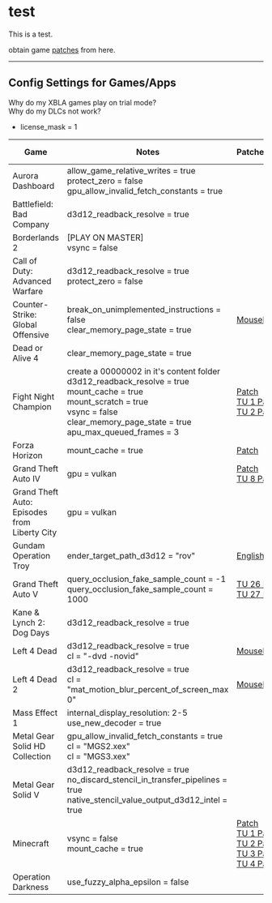 # test

This is a test.

obtain game [patches](https://github.com/xenia-canary/game-patches/releases/latest/download/game-patches.zip) from here.

---

## Config Settings for Games/Apps

Why do my XBLA games play on trial mode?</br>
Why do my DLCs not work?
- license_mask = 1

| Game | Notes | Patches/Plugins | Recommended TUs | Netplay Compatibility
|---|---|---|---|---|
| Aurora Dashboard | allow_game_relative_writes = true</br>protect_zero = false</br>gpu_allow_invalid_fetch_constants = true | | | No
| Battlefield: Bad Company | d3d12_readback_resolve = true | | Base | No
| Borderlands 2 | [PLAY ON MASTER]<br>vsync = false | | Base | [Yes](https://github.com/AdrianCassar/xenia-canary/tree/netplay_canary_experimental_readme?tab=readme-ov-file#netplay-fork)
| Call of Duty: Advanced Warfare | d3d12_readback_resolve = true</br>protect_zero = false | | TU 17 | [Yes](https://github.com/AdrianCassar/xenia-canary/tree/netplay_canary_experimental_readme?tab=readme-ov-file#netplay-fork)
| Counter-Strike: Global Offensive | break_on_unimplemented_instructions = false</br>clear_memory_page_state = true | [Mousehook](https://github.com/marinesciencedude/xenia-canary-mousehook) | Base | [Yes](https://github.com/AdrianCassar/xenia-canary/tree/netplay_canary_experimental_readme?tab=readme-ov-file#netplay-fork)
| Dead or Alive 4 | clear_memory_page_state = true | | Base | [Yes](https://github.com/AdrianCassar/xenia-canary/tree/netplay_canary_experimental_readme?tab=readme-ov-file#netplay-fork)
| Fight Night Champion | create a 00000002 in it's content folder<br>d3d12_readback_resolve = true<br>mount_cache = true<br>mount_scratch = true<br>vsync = false<br>clear_memory_page_state = true<br>apu_max_queued_frames = 3 | [Patch](https://github.com/xenia-canary/game-patches/blob/main/patches/45410915%20-%20Fight%20Night%20Champion%20(TU0).patch.toml)<br>[TU 1 Patch](https://github.com/xenia-canary/game-patches/blob/main/patches/45410915%20-%20Fight%20Night%20Champion%20(TU1).patch.toml)<br>[TU 2 Patch](https://github.com/xenia-canary/game-patches/blob/main/patches/45410915%20-%20Fight%20Night%20Champion%20(TU2).patch.toml) | Base | No
| Forza Horizon | mount_cache = true | [Patch](https://github.com/xenia-canary/game-patches/blob/main/patches/4D5309C9%20-%20Forza%20Horizon.patch.toml) | Base | No
| Grand Theft Auto IV | gpu = vulkan | [Patch](https://github.com/xenia-canary/game-patches/blob/main/patches/545407F2%20-%20Grand%20Theft%20Auto%20IV.patch.toml)<br>[TU 8 Patch](https://github.com/xenia-canary/game-patches/blob/main/patches/545407F2%20-%20Grand%20Theft%20Auto%20IV%20(TU8).patch.toml) | TU 8 | No
| Grand Theft Auto: Episodes from Liberty City | gpu = vulkan | | Base | No
| Gundam Operation Troy | ender_target_path_d3d12 = "rov" | [English Patch](https://github.com/Eight-Mansions/MSGOT/releases) | TU 1 | [Yes](https://github.com/AdrianCassar/xenia-canary/tree/netplay_canary_experimental_readme?tab=readme-ov-file#netplay-fork)
| Grand Theft Auto V | query_occlusion_fake_sample_count = -1<br>query_occlusion_fake_sample_count = 1000 | [TU 26 Patch](https://github.com/xenia-canary/game-patches/blob/main/patches/545408A7%20-%20Grand%20Theft%20Auto%20V%20(TU26).patch.toml)<br>[TU 27 Patch](https://github.com/xenia-canary/game-patches/blob/main/patches/545408A7%20-%20Grand%20Theft%20Auto%20V%20(TU27).patch.toml) | TU 26 | [Yes](https://github.com/AdrianCassar/xenia-canary/tree/netplay_canary_experimental_readme?tab=readme-ov-file#netplay-fork)
| Kane & Lynch 2: Dog Days | d3d12_readback_resolve = true | | TU 1 | No
| Left 4 Dead | d3d12_readback_resolve = true<br>cl = "-dvd -novid" | [Mousehook](https://github.com/marinesciencedude/xenia-canary-mousehook) | Base | [Yes](https://github.com/AdrianCassar/xenia-canary/tree/netplay_canary_experimental_readme?tab=readme-ov-file#netplay-fork)
| Left 4 Dead 2 | d3d12_readback_resolve = true<br>cl = "mat_motion_blur_percent_of_screen_max 0" | [Mousehook](https://github.com/marinesciencedude/xenia-canary-mousehook) | Base | [Yes](https://github.com/AdrianCassar/xenia-canary/tree/netplay_canary_experimental_readme?tab=readme-ov-file#netplay-fork)
| Mass Effect 1 | internal_display_resolution: 2-5<br>use_new_decoder = true | | Base | No
| Metal Gear Solid HD Collection | gpu_allow_invalid_fetch_constants = true<br>cl = "MGS2.xex"<br>cl = "MGS3.xex" | | Base | No
| Metal Gear Solid V | d3d12_readback_resolve = true<br>no_discard_stencil_in_transfer_pipelines = true<br>native_stencil_value_output_d3d12_intel = true | | Base | No
| Minecraft | vsync = false<br>mount_cache = true | [Patch](https://github.com/xenia-canary/game-patches/blob/main/patches/584111F7%20-%20Minecraft%20(XBLA%2C%20TU0).patch.toml)<br>[TU 1 Patch](https://github.com/xenia-canary/game-patches/blob/main/patches/584111F7%20-%20Minecraft%20(XBLA%2C%20TU1).patch.toml)<br>[TU 2 Patch](https://github.com/xenia-canary/game-patches/blob/main/patches/584111F7%20-%20Minecraft%20(XBLA%2C%20TU2).patch.toml)<br>[TU 3 Patch](https://github.com/xenia-canary/game-patches/blob/main/patches/584111F7%20-%20Minecraft%20(XBLA%2C%20TU3).patch.toml)<br>[TU 4 Patch](https://github.com/xenia-canary/game-patches/blob/main/patches/584111F7%20-%20Minecraft%20(XBLA%2C%20TU4).patch.toml)
| Operation Darkness | use_fuzzy_alpha_epsilon = false | | Base | No